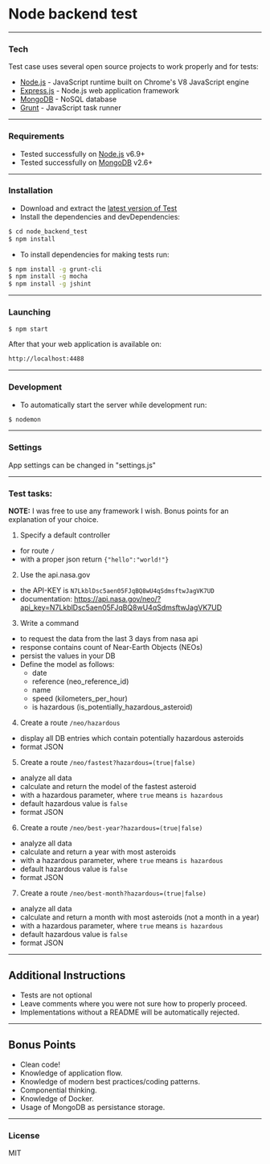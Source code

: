 # Node backend test
---

### Tech
Test case uses several open source projects to work properly and for tests:

* [Node.js] - JavaScript runtime built on Chrome's V8 JavaScript engine
* [Express.js] - Node.js web application framework
* [MongoDB] - NoSQL database
* [Grunt] - JavaScript task runner

---

### Requirements

* Tested successfully on [Node.js](https://nodejs.org/) v6.9+
* Tested successfully on [MongoDB](https://www.mongodb.com/) v2.6+

---

### Installation

* Download and extract the [latest version of Test](https://github.com/paratagas/basic-backend-interview-test)
* Install the dependencies and devDependencies:
```sh
$ cd node_backend_test
$ npm install
```

* To install dependencies for making tests run:
```sh
$ npm install -g grunt-cli
$ npm install -g mocha
$ npm install -g jshint
```

---

### Launching
```sh
$ npm start
```

After that your web application is available on:

```sh
http://localhost:4488
```

---

### Development

* To automatically start the server while development run:
```sh
$ nodemon
```

---

### Settings

App settings can be changed in "settings.js"

---

### Test tasks:

**NOTE:** I was free to use any framework I wish. Bonus points for an explanation of your choice.

1. Specify a default controller
  - for route `/`
  - with a proper json return `{"hello":"world!"}`

2. Use the api.nasa.gov
  - the API-KEY is `N7LkblDsc5aen05FJqBQ8wU4qSdmsftwJagVK7UD`
  - documentation: https://api.nasa.gov/neo/?api_key=N7LkblDsc5aen05FJqBQ8wU4qSdmsftwJagVK7UD

3. Write a command
  - to request the data from the last 3 days from nasa api
  - response contains count of Near-Earth Objects (NEOs)
  - persist the values in your DB
  - Define the model as follows:
    - date
    - reference (neo_reference_id)
    - name
    - speed (kilometers_per_hour)
    - is hazardous (is_potentially_hazardous_asteroid)

4. Create a route `/neo/hazardous`
  - display all DB entries which contain potentially hazardous asteroids
  - format JSON

5. Create a route `/neo/fastest?hazardous=(true|false)`
  - analyze all data
  - calculate and return the model of the fastest asteroid
  - with a hazardous parameter, where `true` means `is hazardous`
  - default hazardous value is `false`
  - format JSON

6. Create a route `/neo/best-year?hazardous=(true|false)`
  - analyze all data
  - calculate and return a year with most asteroids
  - with a hazardous parameter, where `true` means `is hazardous`
  - default hazardous value is `false`
  - format JSON

7. Create a route `/neo/best-month?hazardous=(true|false)`
  - analyze all data
  - calculate and return a month with most asteroids (not a month in a year)
  - with a hazardous parameter, where `true` means `is hazardous`
  - default hazardous value is `false`
  - format JSON

---

## Additional Instructions

- Tests are not optional
- Leave comments where you were not sure how to properly proceed.
- Implementations without a README will be automatically rejected.

---

## Bonus Points

- Clean code!
- Knowledge of application flow.
- Knowledge of modern best practices/coding patterns.
- Componential thinking.
- Knowledge of Docker.
- Usage of MongoDB as persistance storage.

---

### License

MIT

 [Node.js]: <https://nodejs.org/>
 [Express.js]: <http://expressjs.com/>
 [MongoDB]: <https://www.mongodb.com/>
 [Grunt]: <https://gruntjs.com/>
